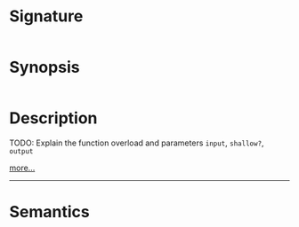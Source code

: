 # Signature
```vikid-signature
```

# Synopsis
```vikid-synopsis
```

# Description
TODO: Explain the function overload and parameters `input`, `shallow?`, `output`

[more...](https://rxmarbles.com/#distinctUntilChanged)

----
# Semantics